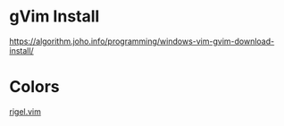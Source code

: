 # gVim Install
https://algorithm.joho.info/programming/windows-vim-gvim-download-install/


# Colors
[rigel.vim](https://github.com/Rigellute/rigel/tree/master/colors)
